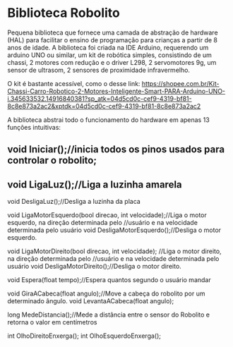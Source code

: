   # Biblioteca Robolito

Pequena biblioteca que fornece uma camada de abstração de hardware (HAL) para 
facilitar o ensino de programação para crianças a partir de 8 anos de idade.
A biblioteca foi criada na IDE Arduino, requerendo um arduino UNO ou similar, 
um kit de robótica simples, consistindo de um chassi, 2 motores com redução e 
o driver L298, 2 servomotores 9g, um sensor de ultrasom, 2 sensores de proximidade
infravermelho.

O kit é bastante acessível, como o desse link:
https://shopee.com.br/Kit-Chassi-Carro-Robotico-2-Motores-Inteligente-Smart-PARA-Arduino-UNO-i.345633532.14916840381?sp_atk=04d5cd0c-cef9-4319-bf81-8c8e873a2ac2&xptdk=04d5cd0c-cef9-4319-bf81-8c8e873a2ac2

A biblioteca abstrai todo o funcionamento do hardware em apenas 13 funções intuitivas:

  ## void Iniciar();//inicia todos os pinos usados para controlar o robolito;

  ## void LigaLuz();//Liga a luzinha amarela 
  void DesligaLuz();//Desliga a luzinha da placa
  
  void LigaMotorEsquerdo(bool direcao, int velocidade);//Liga o motor esquerdo, na direção determinada pelo 
                                                      //usuário e na velocidade determinada pelo usuário
  void DesligaMotorEsquerdo();//Desliga o motor esquerdo. 
  
  void LigaMotorDireito(bool direcao, int velocidade); //Liga o motor direito, na direção determinada pelo 
                                                       //usuário e na velocidade determinada pelo usuário
  void DesligaMotorDireito();//Desliga o motor direito.

  void Espera(float tempo);//Espera quantos segundo o usuário mandar

  void GiraACabeca(float angulo);//Move a cabeça do robolito por um determinado ângulo.
  void LevantaACabeca(float angulo);

  long MedeDistancia();//Mede a distância entre o sensor do Robolito e retorna o valor em centímetros

  int OlhoDireitoEnxerga();
  int OlhoEsquerdoEnxerga();
